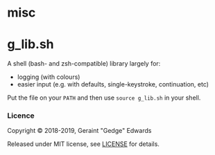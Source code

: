 misc
=======

g_lib.sh
===

A shell (bash- and zsh-compatible) library largely for:

- logging (with colours)
- easier input (e.g. with defaults, single-keystroke, continuation, etc)

Put the file on your `PATH` and then use `source g_lib.sh` in your shell.

### Licence

Copyright © 2018-2019, Geraint "Gedge" Edwards

Released under MIT license, see [LICENSE](LICENSE.md) for details.
